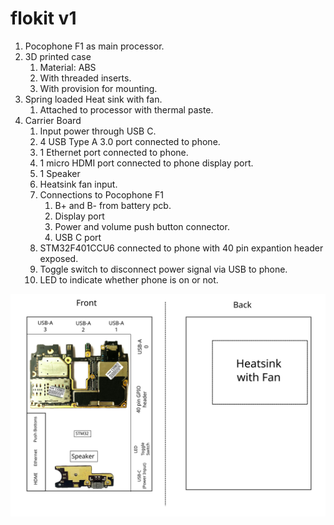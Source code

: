 # flokit v1

1. Pocophone F1 as main processor.
2. 3D printed case
    1. Material: ABS 
    2. With threaded inserts.
    3. With provision for mounting. 
3. Spring loaded Heat sink with fan.
    1. Attached to processor with thermal paste. 
4. Carrier Board
    1. Input power through USB C. 
    2. 4 USB Type A 3.0 port connected to phone.
    3. 1 Ethernet port connected to phone.
    4. 1 micro HDMI port connected to phone display port.
    5. 1 Speaker
    6. Heatsink fan input.
    7. Connections to Pocophone F1
        1. B+ and B- from battery pcb.
        2. Display port
        3. Power and volume push button connector.
        4. USB C port
    8. STM32F401CCU6 connected to phone with 40 pin expantion header exposed.
    9. Toggle switch to disconnect power signal via USB to phone.
    10. LED to indicate whether phone is on or not.

  
![carrier_board](./carrier_board.svg)

